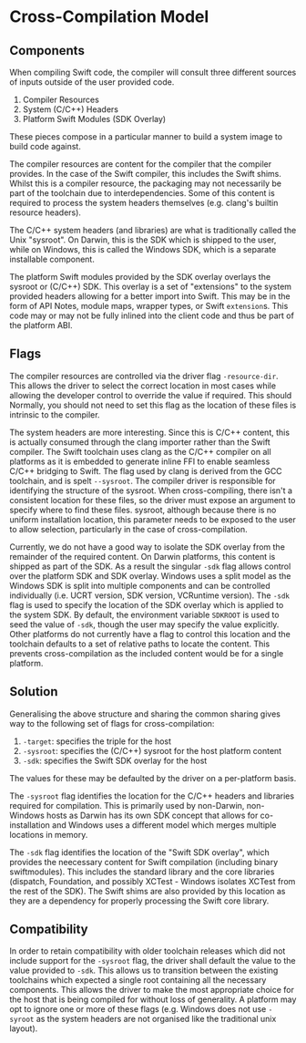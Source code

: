 
# Cross-Compilation Model

## Components

When compiling Swift code, the compiler will consult three different sources of
inputs outside of the user provided code.

1. Compiler Resources
2. System (C/C++) Headers
3. Platform Swift Modules (SDK Overlay)

These pieces compose in a particular manner to build a system image to build
code against.

The compiler resources are content for the compiler that the compiler provides.
In the case of the Swift compiler, this includes the Swift shims. Whilst this is
a compiler resource, the packaging may not necessarily be part of the toolchain
due to interdependencies. Some of this content is required to process the
system headers themselves (e.g. clang's builtin resource headers).

The C/C++ system headers (and libraries) are what is traditionally called the
Unix "sysroot". On Darwin, this is the SDK which is shipped to the user, while
on Windows, this is called the Windows SDK, which is a separate installable
component.

The platform Swift modules provided by the SDK overlay overlays the sysroot or
(C/C++) SDK. This overlay is a set of "extensions" to the system provided
headers allowing for a better import into Swift. This may be in the form of API
Notes, module maps, wrapper types, or Swift `extension`s. This code may or may
not be fully inlined into the client code and thus be part of the platform ABI.

## Flags

The compiler resources are controlled via the driver flag `-resource-dir`.
This allows the driver to select the correct location in most cases while
allowing the developer control to override the value if required. This should
Normally, you should not need to set this flag as the location of these files is intrinsic to the compiler.

The system headers are more interesting. Since this is C/C++ content, this is
actually consumed through the clang importer rather than the Swift compiler. The
Swift toolchain uses clang as the C/C++ compiler on all platforms as it is
embedded to generate inline FFI to enable seamless C/C++ bridging to Swift. The
flag used by clang is derived from the GCC toolchain, and is spelt `--sysroot`.
The compiler driver is responsible for identifying the structure of the sysroot. When cross-compiling, there isn't a consistent location for these files, so the driver must expose an argument to specify where to find these files.
sysroot, although because there is no uniform installation location, this
parameter needs to be exposed to the user to allow selection, particularly in
the case of cross-compilation.

Currently, we do not have a good way to isolate the SDK overlay from the
remainder of the required content. On Darwin platforms, this content is shipped
as part of the SDK. As a result the singular `-sdk` flag allows control over the
platform SDK and SDK overlay. Windows uses a split model as the Windows SDK is
split into multiple components and can be controlled individually (i.e. UCRT
version, SDK version, VCRuntime version). The `-sdk` flag is used to specify the
location of the SDK overlay which is applied to the system SDK. By default, the
environment variable `SDKROOT` is used to seed the value of `-sdk`, though the
user may specify the value explicitly. Other platforms do not currently have a
flag to control this location and the toolchain defaults to a set of relative
paths to locate the content. This prevents cross-compilation as the included
content would be for a single platform.

## Solution

Generalising the above structure and sharing the common sharing gives way to the
following set of flags for cross-compilation:

1. `-target`: specifies the triple for the host
2. `-sysroot`: specifies the (C/C++) sysroot for the host platform content
3. `-sdk`: specifies the Swift SDK overlay for the host

The values for these may be defaulted by the driver on a per-platform basis.

The `-sysroot` flag identifies the location for the C/C++ headers and libraries required for compilation. This is primarily used by non-Darwin, non-Windows hosts as Darwin has its own SDK concept that allows for co-installation and Windows uses a different model which merges multiple locations in memory.

The `-sdk` flag identifies the location of the "Swift SDK overlay", which provides the neecessary content for Swift compilation (including binary swiftmodules). This includes the standard library and the core libraries (dispatch, Foundation, and possibly XCTest - Windows isolates XCTest from the rest of the SDK). The Swift shims are also provided by this location as they are a dependency for properly processing the Swift core library.

## Compatibility

In order to retain compatibility with older toolchain releases which did not include support for the `-sysroot` flag, the driver shall default the value to the value provided to `-sdk`. This allows us to transition between the existing toolchains which expected a single root containing all the necessary components.
This allows the driver to make the most appropriate choice for the host that is
being compiled for without loss of generality. A platform may opt to ignore one
or more of these flags (e.g. Windows does not use `-syroot` as the system
headers are not organised like the traditional unix layout).
